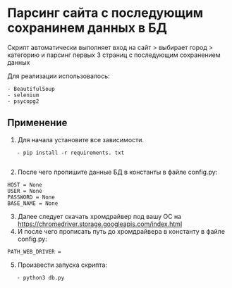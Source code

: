 # Парсинг сайта с последующим сохранинем данных в БД

Скрипт автоматически выполняет вход на сайт > выбирает город > категорию и парсинг первых 3 страниц с последующим сохранением данных

Для реализации использовалось:

```
- BeautifulSoup
- selenium
- psycopg2
```

## Применение

1. Для начала установите все зависимости.

```
   - pip install -r requirements. txt
   
```

2. После чего пропишите данные БД в константы в файле config.py:

```
HOST = None
USER = None
PASSWORD = None
BASE_NAME = None
```

3. Далее следует скачать хромдрайвер под вашу ОС на https://chromedriver.storage.googleapis.com/index.html
4. И после чего прописать путь до хромдрайвера в константу в файле config.py:

```
PATH_WEB_DRIVER =
```
5. Произвести запуска скрипта:
 
```
   - python3 db.py
   
```

